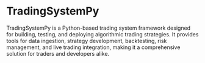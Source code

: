 # TradingSystemPy
TradingSystemPy is a Python-based trading system framework designed for building, testing, and deploying algorithmic trading strategies. It provides tools for data ingestion, strategy development, backtesting, risk management, and live trading integration, making it a comprehensive solution for traders and developers alike.
